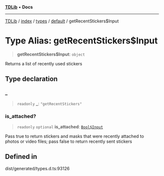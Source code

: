 [**TDLib**](../../../../../../README.md) • **Docs**

***

[TDLib](../../../../../../modules.md) / [index](../../../../../README.md) / [types](../../../README.md) / [default](../README.md) / getRecentStickers$Input

# Type Alias: getRecentStickers$Input

> **getRecentStickers$Input**: `object`

Returns a list of recently used stickers

## Type declaration

### \_

> `readonly` **\_**: `"getRecentStickers"`

### is\_attached?

> `readonly` `optional` **is\_attached**: [`Bool$Input`](Bool$Input.md)

Pass true to return stickers and masks that were recently attached to photos or video files; pass false to return recently sent stickers

## Defined in

dist/generated/types.d.ts:93126
